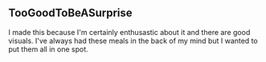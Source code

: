 ## TooGoodToBeASurprise

I made this because I'm certainly enthusastic about it and there are good visuals.
I've always had these meals in the back of my mind but I wanted to put them all in one spot.
